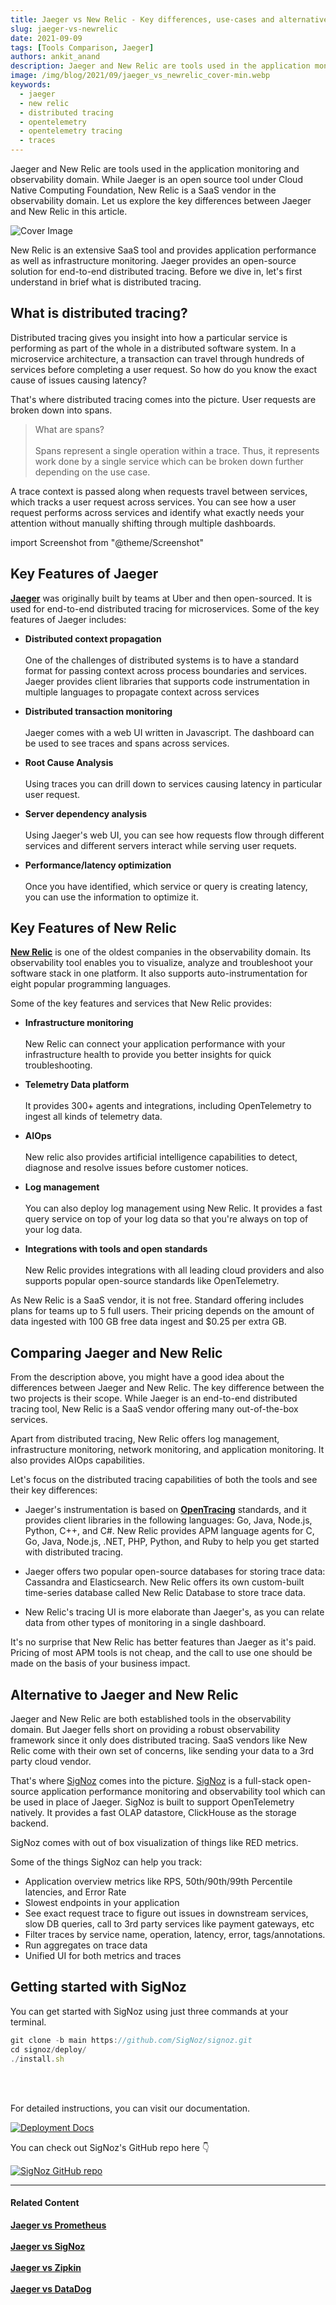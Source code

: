 ```yaml
---
title: Jaeger vs New Relic - Key differences, use-cases and alternatives
slug: jaeger-vs-newrelic
date: 2021-09-09
tags: [Tools Comparison, Jaeger]
authors: ankit_anand
description: Jaeger and New Relic are tools used in the application monitoring and observability domain. While Jaeger is open-source, New Relic is a SaaS vendor. Jaeger is suited for distributed tracing and New Relic...
image: /img/blog/2021/09/jaeger_vs_newrelic_cover-min.webp
keywords:
  - jaeger
  - new relic
  - distributed tracing
  - opentelemetry
  - opentelemetry tracing
  - traces
---
```

<head>
  <link rel="canonical" href="https://signoz.io/blog/jaeger-vs-newrelic/"/>
</head>

Jaeger and New Relic are tools used in the application monitoring and observability domain. While Jaeger is an open source tool under Cloud Native Computing Foundation, New Relic is a SaaS vendor in the observability domain. Let us explore the key differences between Jaeger and New Relic in this article.

<!--truncate-->

![Cover Image](/img/blog/2021/09/jaeger_vs_newrelic_cover-min.webp)

New Relic is an extensive SaaS tool and provides application performance as well as infrastructure monitoring. Jaeger provides an open-source solution for end-to-end distributed tracing. Before we dive in, let's first understand in brief what is distributed tracing.

## What is distributed tracing?
Distributed tracing gives you insight into how a particular service is performing as part of the whole in a distributed software system. In a microservice architecture, a transaction can travel through hundreds of services before completing a user request. So how do you know the exact cause of issues causing latency?

That's where distributed tracing comes into the picture. User requests are broken down into spans.

> What are spans?<br></br>
> Spans represent a single operation within a trace. Thus, it represents work done by a single service which can be broken down further depending on the use case.

A trace context is passed along when requests travel between services, which tracks a user request across services. You can see how a user request performs across services and identify what exactly needs your attention without manually shifting through multiple dashboards.

import Screenshot from "@theme/Screenshot"

<Screenshot
    alt="Trace context is used to track requests across services"
    height={500}
    src="/img/blog/2021/09/opentelemetry_distributed_tracing-min.webp"
    title="A trace context is passed when user requests pass from one service to another"
    width={700}
/>

## Key Features of Jaeger
<a href = "https://www.jaegertracing.io/" rel="noopener noreferrer nofollow" target="_blank" ><b>Jaeger</b></a> was originally built by teams at Uber and then open-sourced. It is used for end-to-end distributed tracing for microservices. Some of the key features of Jaeger includes:

- **Distributed context propagation**<br></br>
One of the challenges of distributed systems is to have a standard format for passing context across process boundaries and services. Jaeger provides client libraries that supports code instrumentation in multiple languages to propagate context across services

- **Distributed transaction monitoring**<br></br>
Jaeger comes with a web UI written in Javascript. The dashboard can be used to see traces and spans across services.

- **Root Cause Analysis**<br></br>
Using traces you can drill down to services  causing latency in particular user request.

- **Server dependency analysis**<br></br>
Using Jaeger's web UI, you can see how requests flow through different services and different servers interact while serving user requets.

- **Performance/latency optimization**<br></br>
Once you have identified, which service or query is creating latency, you can use the information to optimize it.

<Screenshot
    alt="Jaeger's UI showing traces"
    height={500}
    src="/img/blog/2021/08/jaeger_ui-min.webp"
    title="Jaeger's UI showing traces for selected services"
    width={700}
/>

## Key Features of New Relic
<a href = "https://newrelic.com/" rel="noopener noreferrer nofollow" target="_blank" ><b>New Relic</b></a> is one of the oldest companies in the observability domain. Its observability tool enables you to visualize, analyze and troubleshoot your software stack in one platform. It also supports auto-instrumentation for eight popular programming languages.

Some of the key features and services that New Relic provides:

- **Infrastructure monitoring**<br></br>
New Relic can connect your application performance with your infrastructure health to provide you better insights for quick troubleshooting.

- **Telemetry Data platform**<br></br>
It provides 300+ agents and integrations, including OpenTelemetry to ingest all kinds of telemetry data.

- **AIOps**<br></br>
New relic also provides artificial intelligence capabilities to detect, diagnose and resolve issues before customer notices.

- **Log management**<br></br>
You can also deploy log management using New Relic. It provides a fast query service on top of your log data so that you're always on top of your log data.

- **Integrations with tools and open standards**<br></br>
New Relic provides integrations with all leading cloud providers and also supports popular open-source standards like OpenTelemetry.

<Screenshot
    alt="New Relic Dashboard"
    height={500}
    src="/img/blog/2021/08/New_relic_dashboard-min.webp"
    title="New Relic Dashboard (Source: New Relic website)"
    width={700}
/>

As New Relic is a SaaS vendor, it is not free. Standard offering includes plans for teams up to 5 full users. Their pricing depends on the amount of data ingested with 100 GB free data ingest and $0.25 per extra GB.

## Comparing Jaeger and New Relic
From the description above, you might have a good idea about the differences between Jaeger and New Relic. The key difference between the two projects is their scope. While Jaeger is an end-to-end distributed tracing tool, New Relic is a SaaS vendor offering many out-of-the-box services.

Apart from distributed tracing, New Relic offers log management, infrastructure monitoring, network monitoring, and application monitoring. It also provides AIOps capabilities.

Let's focus on the distributed tracing capabilities of both the tools and see their key differences:

- Jaeger's instrumentation is based on <a href = "https://opentracing.io/" rel="noopener noreferrer nofollow" target="_blank" ><b>OpenTracing</b></a> standards, and it provides client libraries in the following languages: Go, Java, Node.js, Python, C++, and C#. New Relic provides APM language agents for C, Go, Java, Node.js, .NET, PHP, Python, and Ruby to help you get started with distributed tracing.

- Jaeger offers two popular open-source databases for storing trace data: Cassandra and Elasticsearch. New Relic offers its own custom-built time-series database called New Relic Database to store trace data.

- New Relic's tracing UI is more elaborate than Jaeger's, as you can relate data from other types of monitoring in a single dashboard.

<Screenshot
    alt="New Relic Dashboard"
    height={500}
    src="/img/blog/2021/09/new_relic_distributed_tracing-min.webp"
    title="New Relic's distributed tracing dashboard (Source: New Relic Website)"
    width={700}
/>

<Screenshot
    alt="Jaeger's distributed tracing UI"
    height={500}
    src="/img/blog/2021/08/jaeger_gantt_charts-min.webp"
    title="Jaeger's distributed tracing UI"
    width={700}
/>

It's no surprise that New Relic has better features than Jaeger as it's paid. Pricing of most APM tools is not cheap, and the call to use one should be made on the basis of your business impact.

## Alternative to Jaeger and New Relic
Jaeger and New Relic are both established tools in the observability domain. But Jaeger fells short on providing a robust observability framework since it only does distributed tracing. SaaS vendors like New Relic come with their own set of concerns, like sending your data to a 3rd party cloud vendor.

That's where [SigNoz](https://signoz.io/) comes into the picture. [SigNoz](https://signoz.io/) is a full-stack open-source application performance monitoring and observability tool which can be used in place of Jaeger. SigNoz is built to support OpenTelemetry natively. It provides a fast OLAP datastore, ClickHouse as the storage backend.

<Screenshot
    alt="Architecture of SigNoz with OpenTelemetry and ClickHouse"
    height={500}
    src="/img/blog/2021/09/SigNoz_architecture_clickhouse.webp"
    title="Architecture of SigNoz with ClickHouse as storage backend and OpenTelemetry for code instrumentatiion"
    width={700}
/>

SigNoz comes with out of box visualization of things like RED metrics.

<Screenshot
    alt="SigNoz UI showing the popular RED metrics"
    height={500}
    src="/img/blog/common/signoz_charts_application_metrics.webp"
    title="SigNoz UI showing application overview metrics like RPS, 50th/90th/99th Percentile latencies, and Error Rate"
    width={700}
/>

Some of the things SigNoz can help you track:

- Application overview metrics like RPS, 50th/90th/99th Percentile latencies, and Error Rate
- Slowest endpoints in your application
- See exact request trace to figure out issues in downstream services, slow DB queries, call to 3rd party services like payment gateways, etc
- Filter traces by service name, operation, latency, error, tags/annotations.
- Run aggregates on trace data
- Unified UI for both metrics and traces

## Getting started with SigNoz

You can get started with SigNoz using just three commands at your terminal.

```jsx
git clone -b main https://github.com/SigNoz/signoz.git
cd signoz/deploy/
./install.sh
```
<br></br>

For detailed instructions, you can visit our documentation.

[![Deployment Docs](/img/blog/common/deploy_docker_documentation.webp)](https://signoz.io/docs/install/docker/)

You can check out SigNoz's GitHub repo here 👇

[![SigNoz GitHub repo](/img/blog/common/signoz_github.webp)](https://github.com/SigNoz/signoz)

___

#### **Related Content**

**[Jaeger vs Prometheus](https://signoz.io/blog/jaeger-vs-prometheus)**<br></br>
**[Jaeger vs SigNoz](https://signoz.io/blog/jaeger-vs-signoz/)**<br></br>
**[Jaeger vs Zipkin](https://signoz.io/blog/jaeger-vs-zipkin/)**<br></br>
**[Jaeger vs DataDog](https://signoz.io/blog/datadog-vs-jaeger/)**<br></br>
